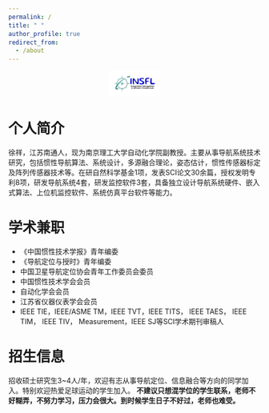```yaml
---
permalink: /
title: " "
author_profile: true
redirect_from: 
  - /about
---
```

<div align=center>
	<img src="..\images\LOGO.png" style="zoom:10%;" />
</div>

# 个人简介

徐祥，江苏南通人，现为南京理工大学自动化学院副教授。主要从事导航系统技术研究，包括惯性导航算法、系统设计，多源融合理论，姿态估计，惯性传感器标定及阵列传感器技术等。在研自然科学基金1项，发表SCI论文30余篇，授权发明专利8项，研发导航系统4套，研发监控软件3套，具备独立设计导航系统硬件、嵌入式算法、上位机监控软件、系统仿真平台软件等能力。

学术兼职
========

* 《中国惯性技术学报》青年编委
* 《导航定位与授时》青年编委
* 中国卫星导航定位协会青年工作委员会委员
* 中国惯性技术学会会员
* 自动化学会会员
* 江苏省仪器仪表学会会员
* IEEE TIE，IEEE/ASME TM，IEEE TVT，IEEE TITS， IEEE TAES， IEEE TIM， IEEE TIV， Measurement，IEEE SJ等SCI学术期刊审稿人

招生信息
========

招收硕士研究生3~4人/年，欢迎有志从事导航定位、信息融合等方向的同学加入。特别欢迎热爱足球运动的学生加入。
**不建议只想混学位的学生联系，老师不好糊弄，不努力学习，压力会很大。到时候学生日子不好过，老师也难受。**

